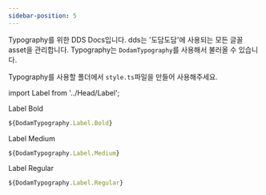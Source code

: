 ```yaml
---
sidebar-position: 5
---
```


Typography를 위한 DDS Docs입니다. dds는 '도담도담'에 사용되는 모든 글꼴 asset을 관리합니다. Typography는 `DodamTypography`를 사용해서 불러올 수 있습니다.

Typography를 사용할 폴더에서 `style.ts`파일을 만들어 사용해주세요.

import Label from '../Head/Label';

<Label type="Label" size="Bold">Label Bold</Label>

```ts Label"style.ts"
${DodamTypography.Label.Bold}
```

<Label type="Label" size="Medium">Label Medium</Label>

```ts Label"style.ts"
${DodamTypography.Label.Medium}
```

<Label type="Label" size="Regular">Label Regular</Label>

```ts Label"style.ts"
${DodamTypography.Label.Regular}
```
